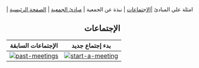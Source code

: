 | امثلة علي المبادئ |[الإجتماعات](https://amateursanonymous.github.io/meetings) | نبذة عن الجمعية | [مبادئ الجمعية](https://amateursanonymous.github.io/principles) | [الصفحة الرئيسية](https://amateursanonymous.github.io/index-new)

## <center>الإجتماعات </center>

الإجتماعات السابقة               |     بدء إجتماع  جديد
:-------------------------:|:-------------------------:|
[![past-meetings](https://raw.githubusercontent.com/amateursanonymous/amateursanonymous.github.io/main/assets/meeting-162.png)](https://amateursanonymous.github.io/past-meetings)    |  [![start-a-meeting](https://raw.githubusercontent.com/asayedio/amateursanonymous.github.io/start-a-meeting/assets/mic-162.png)](https://amateursanonymous.github.io/start-a-meeting)
